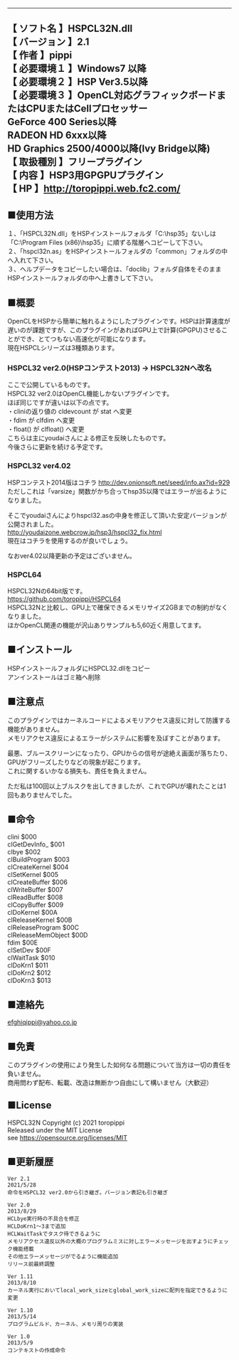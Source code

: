 --------------------------------------------------------------------------  【  ソフト名   】HSPCL32N.dll  【 バージョン  】2.1  【    作者     】pippi  【  必要環境１ 】Windows7 以降  【  必要環境２ 】HSP Ver3.5以降  【  必要環境３ 】OpenCL対応グラフィックボードまたはCPUまたはCellプロセッサー  			GeForce 400 Series以降  			RADEON HD 6xxx以降  			HD Graphics 2500/4000以降(Ivy Bridge以降)  【  取扱種別   】フリープラグイン  【    内容     】HSP3用GPGPUプラグイン  【     HP      】http://toropippi.web.fc2.com/  --------------------------------------------------------------------------    ## ■使用方法  １、「HSPCL32N.dll」をHSPインストールフォルダ「C:\hsp35」ないしは「C:\Program Files (x86)\hsp35」に順ずる階層へコピーして下さい。  ２、「hspcl32n.as」をHSPインストールフォルダの「common」フォルダの中へ入れて下さい。  ３、ヘルプデータをコピーしたい場合は、「doclib」フォルダ自体をそのままHSPインストールフォルダの中へ上書きして下さい。      ## ■概要    OpenCLをHSPから簡単に触れるようにしたプラグインです。HSPは計算速度が遅いのが課題ですが、このプラグインがあればGPU上で計算(GPGPU)させることができ、とてつもない高速化が可能になります。    現在HSPCLシリーズは3種類あります。    ### HSPCL32 ver2.0(HSPコンテスト2013) → HSPCL32Nへ改名    ここで公開しているものです。    HSPCL32 ver2.0はOpenCL機能しかないプラグインです。    ほぼ同じですが違いは以下の点です。    ・cliniの返り値の cldevcount が stat へ変更    ・fdim が clfdim へ変更    ・float() が clfloat() へ変更    こちらは主にyoudaiさんによる修正を反映したものです。    今後さらに更新を続ける予定です。    ### HSPCL32 ver4.02    HSPコンテスト2014版はコチラ  http://dev.onionsoft.net/seed/info.ax?id=929    ただしこれは「varsize」関数がかち合ってhsp35以降ではエラーが出るようになりました。      そこでyoudaiさんによりhspcl32.asの中身を修正して頂いた安定バージョンが公開されました。    http://youdaizone.webcrow.jp/hsp3/hspcl32_fix.html    現在はコチラを使用するのが良いでしょう。      なおver4.02以降更新の予定はございません。    ### HSPCL64  HSPCL32Nの64bit版です。    https://github.com/toropippi/HSPCL64    HSPCL32Nと比較し、GPU上で確保できるメモリサイズ2GBまでの制約がなくなりました。    ほかOpenCL関連の機能が沢山ありサンプルも5,60近く用意してます。    ## ■インストール  HSPインストールフォルダにHSPCL32.dllをコピー  アンインストールはゴミ箱へ削除    ## ■注意点  このプラグインではカーネルコードによるメモリアクセス違反に対して防護する機能がありません。  メモリアクセス違反によるエラーがシステムに影響を及ぼすことがあります。    最悪、ブルースクリーンになったり、GPUからの信号が途絶え画面が落ちたり、GPUがフリーズしたりなどの現象が起こります。  これに関するいかなる損失も、責任を負えません。    ただ私は100回以上ブルスクを出してきましたが、これでGPUが壊れたことは1回もありませんでした。    ## ■命令  clini	$000  clGetDevInfo_	$001  clbye				$002  clBuildProgram		$003  clCreateKernel		$004  clSetKernel		$005  clCreateBuffer		$006  clWriteBuffer		$007  clReadBuffer		$008  clCopyBuffer		$009  clDoKernel			$00A  clReleaseKernel		$00B  clReleaseProgram		$00C  clReleaseMemObject		$00D  fdim			$00E  clSetDev			$00F  clWaitTask			$010  clDoKrn1			$011  clDoKrn2			$012  clDoKrn3			$013    ## ■連絡先  efghiqippi@yahoo.co.jp    ## ■免責  このプラグインの使用により発生した如何なる問題について当方は一切の責任を負いません。  商用問わず配布、転載、改造は無断かつ自由にして構いません（大歓迎）    ## ■License  HSPCL32N Copyright (c) 2021 toropippi  Released under the MIT License  see https://opensource.org/licenses/MIT    ## ■更新履歴  	Ver 2.1  	2021/5/28	命令をHSPCL32 ver2.0から引き継ぎ。バージョン表記も引き継ぎ  		Ver 2.0	2013/8/29	HCLbye実行時の不具合を修正	HCLDoKrn1～3まで追加	HCLWaitTaskでタスク待できるように	メモリアクセス違反以外の大概のプログラムミスに対しエラーメッセージを出すようにチェック機能搭載	その他エラーメッセージがでるように機能追加	リリース前最終調整		Ver 1.11	2013/8/10	カーネル実行においてlocal_work_sizeとglobal_work_sizeに配列を指定できるように変更		Ver 1.10	2013/5/14	プログラムビルド、カーネル、メモリ周りの実装		Ver 1.0	2013/5/9	コンテキストの作成命令